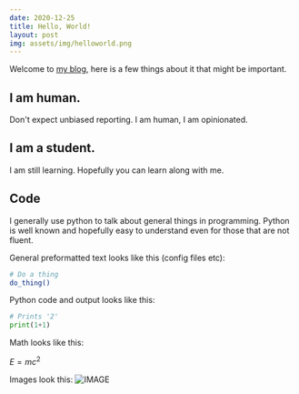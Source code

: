 ```yaml
---
date: 2020-12-25 
title: Hello, World!
layout: post
img: assets/img/helloworld.png
---
```

Welcome to [my blog](https://kingston802.github.io/tinkering/), here is a few things about it that might be important.

## I am human.  

Don't expect unbiased reporting. 
I am human, I am opinionated. 

## I am a student.

I am still learning. 
Hopefully you can learn along with me. 

## Code

I generally use python to talk about general things in programming. 
Python is well known and hopefully easy to understand even for those that are not fluent. 

General preformatted text looks like this (config files etc):

```bash
# Do a thing
do_thing()
```

Python code and output looks like this:

```python
# Prints '2'
print(1+1)
```

Math looks like this:

$E=mc^2$

Images look this:
![IMAGE](https://instagram.fhlz2-1.fna.fbcdn.net/v/t51.2885-15/e35/s1080x1080/119711816_768441163701355_1804848550820979350_n.jpg?_nc_ht=instagram.fhlz2-1.fna.fbcdn.net&_nc_cat=107&_nc_ohc=KfmGvPPoLo0AX9bs_XT&tp=1&oh=4eb3807bcaf8bf37cee2d3a1343f3008&oe=605C267F&dl=1)
